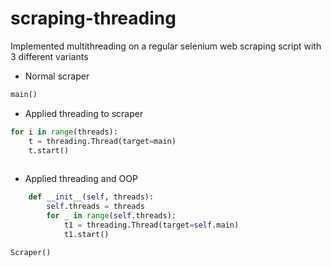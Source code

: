 # scraping-threading
Implemented multithreading on a regular selenium web scraping script with 3 different variants 

* Normal scraper
```py
main()
```

* Applied threading to scraper
```py
for i in range(threads):
    t = threading.Thread(target=main)
    t.start()
    
```

* Applied threading and OOP
```py
    def __init__(self, threads):
        self.threads = threads
        for _ in range(self.threads):
            t1 = threading.Thread(target=self.main)
            t1.start()
```

```py
Scraper()
```

